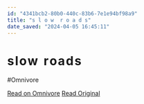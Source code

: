 ```yaml
---
id: "4341bcb2-80b0-440c-83b6-7e1e94bf98a9"
title: "s l o w  r o a d s"
date_saved: "2024-04-05 16:45:11"
---
```


# s l o w  r o a d s
#Omnivore

[Read on Omnivore](https://omnivore.app/me/s-l-o-w-r-o-a-d-s-18eaeef6f8a)
[Read Original](https://slowroads.io)

